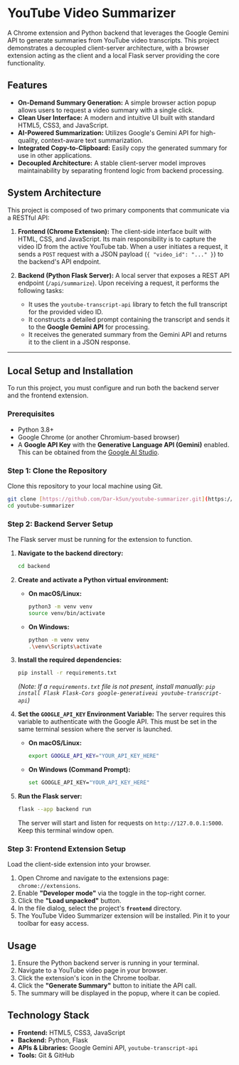 # YouTube Video Summarizer

A Chrome extension and Python backend that leverages the Google Gemini API to generate summaries from YouTube video transcripts. This project demonstrates a decoupled client-server architecture, with a browser extension acting as the client and a local Flask server providing the core functionality.

## Features

* **On-Demand Summary Generation:** A simple browser action popup allows users to request a video summary with a single click.
* **Clean User Interface:** A modern and intuitive UI built with standard HTML5, CSS3, and JavaScript.
* **AI-Powered Summarization:** Utilizes Google's Gemini API for high-quality, context-aware text summarization.
* **Integrated Copy-to-Clipboard:** Easily copy the generated summary for use in other applications.
* **Decoupled Architecture:** A stable client-server model improves maintainability by separating frontend logic from backend processing.

## System Architecture

This project is composed of two primary components that communicate via a RESTful API:

1.  **Frontend (Chrome Extension):** The client-side interface built with HTML, CSS, and JavaScript. Its main responsibility is to capture the video ID from the active YouTube tab. When a user initiates a request, it sends a `POST` request with a JSON payload (`{ "video_id": "..." }`) to the backend's API endpoint.

2.  **Backend (Python Flask Server):** A local server that exposes a REST API endpoint (`/api/summarize`). Upon receiving a request, it performs the following tasks:
    * It uses the `youtube-transcript-api` library to fetch the full transcript for the provided video ID.
    * It constructs a detailed prompt containing the transcript and sends it to the **Google Gemini API** for processing.
    * It receives the generated summary from the Gemini API and returns it to the client in a JSON response.

---

## Local Setup and Installation

To run this project, you must configure and run both the backend server and the frontend extension.

### Prerequisites

* Python 3.8+
* Google Chrome (or another Chromium-based browser)
* A **Google API Key** with the **Generative Language API (Gemini)** enabled. This can be obtained from the [Google AI Studio](https://ai.google.dev/).

### Step 1: Clone the Repository

Clone this repository to your local machine using Git.

```bash
git clone [https://github.com/Dar-kSun/youtube-summarizer.git](https://github.com/Dar-kSun/youtube-summarizer.git)
cd youtube-summarizer
```

### Step 2: Backend Server Setup

The Flask server must be running for the extension to function.

1.  **Navigate to the backend directory:**
    ```bash
    cd backend
    ```

2.  **Create and activate a Python virtual environment:**
    * **On macOS/Linux:**
        ```bash
        python3 -m venv venv
        source venv/bin/activate
        ```
    * **On Windows:**
        ```bash
        python -m venv venv
        .\venv\Scripts\activate
        ```

3.  **Install the required dependencies:**
    ```bash
    pip install -r requirements.txt
    ```
    *(Note: If a `requirements.txt` file is not present, install manually: `pip install Flask Flask-Cors google-generativeai youtube-transcript-api`)*

4.  **Set the `GOOGLE_API_KEY` Environment Variable:** The server requires this variable to authenticate with the Google API. This must be set in the same terminal session where the server is launched.
    * **On macOS/Linux:**
        ```bash
        export GOOGLE_API_KEY="YOUR_API_KEY_HERE"
        ```
    * **On Windows (Command Prompt):**
        ```bash
        set GOOGLE_API_KEY="YOUR_API_KEY_HERE"
        ```

5.  **Run the Flask server:**
    ```bash
    flask --app backend run
    ```
    The server will start and listen for requests on `http://127.0.0.1:5000`. Keep this terminal window open.

### Step 3: Frontend Extension Setup

Load the client-side extension into your browser.

1.  Open Chrome and navigate to the extensions page: `chrome://extensions`.
2.  Enable **"Developer mode"** via the toggle in the top-right corner.
3.  Click the **"Load unpacked"** button.
4.  In the file dialog, select the project's **`frontend`** directory.
5.  The YouTube Video Summarizer extension will be installed. Pin it to your toolbar for easy access.

## Usage

1.  Ensure the Python backend server is running in your terminal.
2.  Navigate to a YouTube video page in your browser.
3.  Click the extension's icon in the Chrome toolbar.
4.  Click the **"Generate Summary"** button to initiate the API call.
5.  The summary will be displayed in the popup, where it can be copied.

## Technology Stack

* **Frontend:** HTML5, CSS3, JavaScript
* **Backend:** Python, Flask
* **APIs & Libraries:** Google Gemini API, `youtube-transcript-api`
* **Tools:** Git & GitHub
